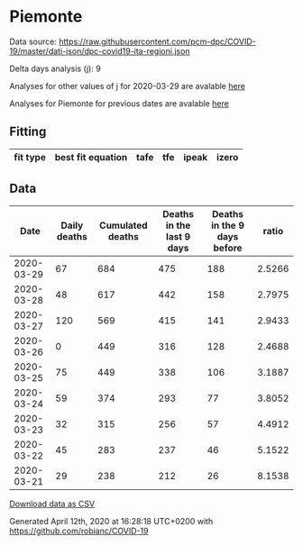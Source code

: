 # Piemonte

Data source: https://raw.githubusercontent.com/pcm-dpc/COVID-19/master/dati-json/dpc-covid19-ita-regioni.json

Delta days analysis (j): 9

Analyses for other values of j for 2020-03-29 are avalable [here](../README.md)

Analyses for Piemonte for previous dates are avalable [here](../../README.md)

## Fitting 
|fit type|best fit equation|tafe|tfe|ipeak|izero|
|-------|-----|--------|------|---|---|

## Data
|Date|Daily deaths|Cumulated deaths|Deaths in the last 9 days|Deaths in the 9 days before|ratio|
|----|----------|-----------|-------|--------------------|-----|
|2020-03-29|67|684|475|188|2.5266|
|2020-03-28|48|617|442|158|2.7975|
|2020-03-27|120|569|415|141|2.9433|
|2020-03-26|0|449|316|128|2.4688|
|2020-03-25|75|449|338|106|3.1887|
|2020-03-24|59|374|293|77|3.8052|
|2020-03-23|32|315|256|57|4.4912|
|2020-03-22|45|283|237|46|5.1522|
|2020-03-21|29|238|212|26|8.1538|

[Download data as CSV](COVID-19_piemonte_j9_2020-03-29.csv)

Generated April 12th, 2020 at 16:28:18 UTC+0200 with https://github.com/robianc/COVID-19

